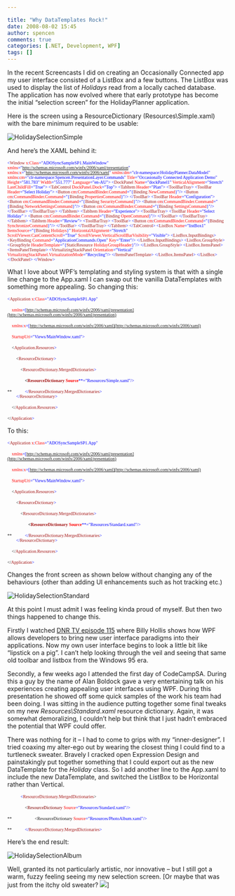 ```yaml
---

title: "Why DataTemplates Rock!"
date: 2008-08-02 15:45
author: spencen
comments: true
categories: [.NET, Development, WPF]
tags: []
---
```



In the recent Screencasts I did on creating an Occasionally Connected app my user interface consisted of a ListBox and a few buttons. The ListBox was used to display the list of *Holidays* read from a locally cached database. The application has now evolved where that early prototype has become the initial &#8220;selection screen&#8221; for the HolidayPlanner application.
  

Here is the screen using a ResourceDictionary (Resources\Simple.xaml) with the bare minimum required to be usable:
  

![HolidaySelectionSimple](/images/HolidaySelectionSimple_2.jpg) 
  

And here&#8217;s the XAML behind it:
  

<font size="1"><font face="Verdana"><span style="color: blue">&lt;</span><span style="color: #a31515">Window </span><span style="color: red">x</span><span style="color: blue">:</span><span style="color: red">Class</span></font></font><font size="1"><font face="Verdana"><span style="color: blue">=&quot;ADOSyncSampleSP1.MainWindow&quot;
</span><span style="color: red">xmlns</span></font></font><font size="1"><font face="Verdana"><span style="color: blue">=&quot;http://schemas.microsoft.com/winfx/2006/xaml/presentation&quot;
</span><span style="color: red">xmlns</span><span style="color: blue">:</span><span style="color: red">x</span></font></font><font size="1"><font face="Verdana"><span style="color: blue">=&quot;http://schemas.microsoft.com/winfx/2006/xaml&quot;
</span><span style="color: red">xmlns</span><span style="color: blue">:</span><span style="color: red">dm</span></font></font><font size="1"><font face="Verdana"><span style="color: blue">=&quot;clr-namespace:HolidayPlanner.DataModel&quot;
</span><span style="color: red">xmlns</span><span style="color: blue">:</span><span style="color: red">cm</span></font></font><font size="1"><font face="Verdana"><span style="color: blue">=&quot;clr-namespace:Spencen.PresentationLayer.Commands&quot;
</span><span style="color: red">Title</span><span style="color: blue">=&quot;Occasionally Connected Application Demo&quot; </span><span style="color: red">Height</span><span style="color: blue">=&quot;581.783&quot; </span><span style="color: red">Width</span><span style="color: blue">=&quot;551.777&quot; </span><span style="color: red">Language</span></font></font><font size="1"><font face="Verdana"><span style="color: blue">=&quot;en-AU&quot;&gt;
</span></font></font><font size="1"><font face="Verdana"><span style="color: blue">    &lt;</span><span style="color: #a31515">DockPanel </span><span style="color: red">Name</span><span style="color: blue">=&quot;dockPanel1&quot; </span><span style="color: red">VerticalAlignment</span><span style="color: blue">=&quot;Stretch&quot; </span><span style="color: red">LastChildFill</span></font></font><font size="1"><font face="Verdana"><span style="color: blue">=&quot;True&quot;&gt;
&lt;</span><span style="color: #a31515">TabControl </span><span style="color: red">DockPanel.Dock</span></font></font><font size="1"><font face="Verdana"><span style="color: blue">=&quot;Top&quot;&gt;
&lt;</span><span style="color: #a31515">TabItem </span><span style="color: red">Header</span></font></font><font size="1"><font face="Verdana"><span style="color: blue">=&quot;Plan&quot;&gt;
&lt;</span><span style="color: #a31515">ToolBarTray</span></font></font><font size="1"><font face="Verdana"><span style="color: blue">&gt;
&lt;</span><span style="color: #a31515">ToolBar </span><span style="color: red">Header</span></font></font><font size="1"><font face="Verdana"><span style="color: blue">=&quot;Select Holiday&quot;&gt;
&lt;</span><span style="color: #a31515">Button </span><span style="color: red">cm</span><span style="color: blue">:</span><span style="color: red">CommandBinder.Command</span><span style="color: blue">=&quot;{</span><span style="color: #a31515">Binding </span><span style="color: red">NewCommand</span><span style="color: blue">}&quot;/</span></font></font><font size="1"><font face="Verdana"><span style="color: blue">&gt;
&lt;</span><span style="color: #a31515">Button </span><span style="color: red">cm</span><span style="color: blue">:</span><span style="color: red">CommandBinder.Command</span><span style="color: blue">=&quot;{</span><span style="color: #a31515">Binding </span><span style="color: red">PropertiesCommand</span><span style="color: blue">}&quot;/</span></font></font><font size="1"><font face="Verdana"><span style="color: blue">&gt;
&lt;/</span><span style="color: #a31515">ToolBar</span></font></font><font size="1"><font face="Verdana"><span style="color: blue">&gt;
&lt;</span><span style="color: #a31515">ToolBar </span><span style="color: red">Header</span></font></font><font size="1"><font face="Verdana"><span style="color: blue">=&quot;Configuration&quot;&gt;
&lt;</span><span style="color: #a31515">Button </span><span style="color: red">cm</span><span style="color: blue">:</span><span style="color: red">CommandBinder.Command</span><span style="color: blue">=&quot;{</span><span style="color: #a31515">Binding </span><span style="color: red">SecurityCommand</span><span style="color: blue">}&quot;/</span></font></font><font size="1"><font face="Verdana"><span style="color: blue">&gt;
&lt;</span><span style="color: #a31515">Button </span><span style="color: red">cm</span><span style="color: blue">:</span><span style="color: red">CommandBinder.Command</span><span style="color: blue">=&quot;{</span><span style="color: #a31515">Binding </span><span style="color: red">NetworkSettingsCommand</span><span style="color: blue">}&quot;/</span></font></font><font size="1"><font face="Verdana"><span style="color: blue">&gt;
&lt;</span><span style="color: #a31515">Button </span><span style="color: red">cm</span><span style="color: blue">:</span><span style="color: red">CommandBinder.Command</span><span style="color: blue">=&quot;{</span><span style="color: #a31515">Binding </span><span style="color: red">SettingsCommand</span><span style="color: blue">}&quot;/</span></font></font><font size="1"><font face="Verdana"><span style="color: blue">&gt;
&lt;/</span><span style="color: #a31515">ToolBar</span></font></font><font size="1"><font face="Verdana"><span style="color: blue">&gt;
&lt;/</span><span style="color: #a31515">ToolBarTray</span></font></font><font size="1"><font face="Verdana"><span style="color: blue">&gt;
&lt;/</span><span style="color: #a31515">TabItem</span></font></font><font size="1"><font face="Verdana"><span style="color: blue">&gt;
&lt;</span><span style="color: #a31515">TabItem </span><span style="color: red">Header</span></font></font><font size="1"><font face="Verdana"><span style="color: blue">=&quot;Experience&quot;&gt;
&lt;</span><span style="color: #a31515">ToolBarTray</span></font></font><font size="1"><font face="Verdana"><span style="color: blue">&gt;
&lt;</span><span style="color: #a31515">ToolBar </span><span style="color: red">Header</span></font></font><font size="1"><font face="Verdana"><span style="color: blue">=&quot;Select Holiday&quot; &gt;
&lt;</span><span style="color: #a31515">Button </span><span style="color: red">cm</span><span style="color: blue">:</span><span style="color: red">CommandBinder.Command</span><span style="color: blue">=&quot;{</span><span style="color: #a31515">Binding </span><span style="color: red">OpenCommand</span></font></font><font size="1"><font face="Verdana"><span style="color: blue">}&quot;/&gt;
&lt;/</span><span style="color: #a31515">ToolBar</span></font></font><font size="1"><font face="Verdana"><span style="color: blue">&gt;
&lt;/</span><span style="color: #a31515">ToolBarTray</span></font></font><font size="1"><font face="Verdana"><span style="color: blue">&gt;
&lt;/</span><span style="color: #a31515">TabItem</span></font></font><font size="1"><font face="Verdana"><span style="color: blue">&gt;
&lt;</span><span style="color: #a31515">TabItem </span><span style="color: red">Header</span></font></font><font size="1"><font face="Verdana"><span style="color: blue">=&quot;Review&quot;&gt;
&lt;</span><span style="color: #a31515">ToolBarTray</span></font></font><font size="1"><font face="Verdana"><span style="color: blue">&gt;
&lt;</span><span style="color: #a31515">ToolBar</span></font></font><font size="1"><font face="Verdana"><span style="color: blue">&gt;
&lt;</span><span style="color: #a31515">Button </span><span style="color: red">cm</span><span style="color: blue">:</span><span style="color: red">CommandBinder.Command</span><span style="color: blue">=&quot;{</span><span style="color: #a31515">Binding </span><span style="color: red">SynchronizeCommand</span></font></font><font size="1"><font face="Verdana"><span style="color: blue">}&quot;/&gt;
&lt;/</span><span style="color: #a31515">ToolBar</span></font></font><font size="1"><font face="Verdana"><span style="color: blue">&gt;
&lt;/</span><span style="color: #a31515">ToolBarTray</span></font></font><font size="1"><font face="Verdana"><span style="color: blue">&gt;
&lt;/</span><span style="color: #a31515">TabItem</span></font></font><font size="1"><font face="Verdana"><span style="color: blue">&gt;
&lt;/</span><span style="color: #a31515">TabControl</span></font></font><font size="1"><font face="Verdana"><span style="color: blue">&gt;
&lt;</span><span style="color: #a31515">ListBox </span><span style="color: red">Name</span><span style="color: blue">=&quot;listBox1&quot; </span><span style="color: red">ItemsSource</span><span style="color: blue">=&quot;{</span><span style="color: #a31515">Binding </span><span style="color: red">Holidays</span><span style="color: blue">}&quot; </span><span style="color: red">HorizontalAlignment</span><span style="color: blue">=&quot;Stretch&quot;   
                         </span><span style="color: red">ScrollViewer.CanContentScroll</span><span style="color: blue">=&quot;True&quot; </span><span style="color: red">ScrollViewer.VerticalScrollBarVisibility</span></font></font><font size="1"><font face="Verdana"><span style="color: blue">=&quot;Visible&quot;&gt;
&lt;</span><span style="color: #a31515">ListBox.InputBindings</span></font></font><font size="1"><font face="Verdana"><span style="color: blue">&gt;
&lt;</span><span style="color: #a31515">KeyBinding </span><span style="color: red">Command</span><span style="color: blue">=&quot;ApplicationCommands.Open&quot; </span><span style="color: red">Key</span></font></font><font size="1"><font face="Verdana"><span style="color: blue">=&quot;Enter&quot;/&gt;</span></font></font><font size="1"><font face="Verdana"><span style="color: blue">
&lt;/</span><span style="color: #a31515">ListBox.InputBindings</span></font></font><font size="1"><font face="Verdana"><span style="color: blue">&gt;
&lt;</span><span style="color: #a31515">ListBox.GroupStyle</span></font></font><font size="1"><font face="Verdana"><span style="color: blue">&gt;
&lt;</span><span style="color: #a31515">GroupStyle </span><span style="color: red">HeaderTemplate</span><span style="color: blue">=&quot;{</span><span style="color: #a31515">StaticResource </span><span style="color: red">HolidayGroupHeader</span></font></font><font size="1"><font face="Verdana"><span style="color: blue">}&quot;/&gt;
&lt;/</span><span style="color: #a31515">ListBox.GroupStyle</span></font></font><font size="1"><font face="Verdana"><span style="color: blue">&gt;
&lt;</span><span style="color: #a31515">ListBox.ItemsPanel</span></font></font><font size="1"><font face="Verdana"><span style="color: blue">&gt;
&lt;</span><span style="color: #a31515">ItemsPanelTemplate</span></font></font><font size="1"><font face="Verdana"><span style="color: blue">&gt;
&lt;</span><span style="color: #a31515">VirtualizingStackPanel </span><span style="color: red">Orientation</span><span style="color: blue">=&quot;Vertical&quot; </span><span style="color: red">VirtualizingStackPanel.VirtualizationMode</span></font></font><font size="1"><font face="Verdana"><span style="color: blue">=&quot;Recycling&quot;/&gt;
&lt;/</span><span style="color: #a31515">ItemsPanelTemplate</span></font></font><font size="1"><font face="Verdana"><span style="color: blue">&gt;
&lt;/</span><span style="color: #a31515">ListBox.ItemsPanel</span></font></font><font size="1"><font face="Verdana"><span style="color: blue">&gt;
&lt;/</span><span style="color: #a31515">ListBox</span></font></font><font size="1"><font face="Verdana"><span style="color: blue">&gt;
&lt;/</span><span style="color: #a31515">DockPanel</span></font></font><font size="1"><font face="Verdana"><span style="color: blue">&gt;
&lt;/</span><span style="color: #a31515">Window</span></font></font><span style="color: blue"><font face="Verdana" size="1">&gt;</font>
</span>

<a href="http://11011.net/software/vspaste"></a><a href="http://11011.net/software/vspaste"></a>


What I love about WPF&#8217;s templating and styling system is that with a single line change to the App.xaml I can swap out the vanilla DataTemplates with something more appealing. So changing this:



<font size="1"><font face="Verdana"><span style="color: blue">&lt;</span><span style="color: #a31515">Application </span><span style="color: red">x</span><span style="color: blue">:</span><span style="color: red">Class</span></font></font><font size="1"><font face="Verdana"><span style="color: blue">=&quot;ADOSyncSampleSP1.App&quot;
  
&#160;&#160;&#160; </span><span style="color: red">xmlns</span></font></font><font size="1"><font face="Verdana"><span style="color: blue">=[http://schemas.microsoft.com/winfx/2006/xaml/presentation](http://schemas.microsoft.com/winfx/2006/xaml/presentation)
  
&#160;&#160;&#160; </span><span style="color: red">xmlns</span><span style="color: blue">:</span><span style="color: red">x</span></font></font><font size="1"><font face="Verdana"><span style="color: blue">=[http://schemas.microsoft.com/winfx/2006/xaml](http://schemas.microsoft.com/winfx/2006/xaml)
  
</span><span style="color: red">&#160;&#160;&#160; StartupUri</span></font></font><font size="1"><font face="Verdana"><span style="color: blue">=&quot;Views/MainWindow.xaml&quot;&gt;
  
&#160;&#160;&#160; &lt;</span><span style="color: #a31515">Application.Resources</span></font></font><font size="1"><font face="Verdana"><span style="color: blue">&gt;
  
&#160;&#160;&#160;&#160;&#160;&#160;&#160; &lt;</span><span style="color: #a31515">ResourceDictionary</span></font></font><font size="1"><font face="Verdana"><span style="color: blue">&gt;
  
&#160;&#160;&#160;&#160;&#160;&#160;&#160;&#160;&#160;&#160;&#160; &lt;</span><span style="color: #a31515">ResourceDictionary.MergedDictionaries</span></font></font><font size="1"><font face="Verdana"><span style="color: blue">&gt;
  
&#160;&#160;&#160;&#160;&#160;&#160;&#160;&#160;&#160;&#160;&#160;&#160;&#160;&#160;&#160; **&lt;**</span>**<span style="color: #a31515">ResourceDictionary </span><span style="color: red">Source</span>**</font></font><span style="color: blue"><font face="Verdana" size="1">**=&quot;Resources/Simple.xaml&quot;/&gt;
  
**&#160;&#160;&#160;&#160;&#160;&#160;&#160;&#160;&#160;&#160;&#160; </font></span><font size="1"><font face="Verdana"><span style="color: green"></span><span style="color: blue">&lt;/</span><span style="color: #a31515">ResourceDictionary.MergedDictionaries</span></font></font><font size="1"><font face="Verdana"><span style="color: blue">&gt;</span></font></font><font size="1"><font face="Verdana"><span style="color: blue">&#160;   
&#160;&#160;&#160;&#160;&#160;&#160;&#160; &lt;/</span><span style="color: #a31515">ResourceDictionary</span></font></font><font size="1"><font face="Verdana"><span style="color: blue">&gt;
  
&#160;&#160;&#160; &lt;/</span><span style="color: #a31515">Application.Resources</span></font></font><font size="1"><font face="Verdana"><span style="color: blue">&gt;
  
&lt;/</span><span style="color: #a31515">Application</span><span style="color: blue">&gt;</span></font></font>



To this:

<font size="1"><font face="Verdana"><span style="color: blue">&lt;</span><span style="color: #a31515">Application </span><span style="color: red">x</span><span style="color: blue">:</span><span style="color: red">Class</span></font></font><font size="1"><font face="Verdana"><span style="color: blue">=&quot;ADOSyncSampleSP1.App&quot;
  
&#160;&#160;&#160; </span><span style="color: red">xmlns</span></font></font><font size="1"><font face="Verdana"><span style="color: blue">=[http://schemas.microsoft.com/winfx/2006/xaml/presentation](http://schemas.microsoft.com/winfx/2006/xaml/presentation)
  
&#160;&#160;&#160; </span><span style="color: red">xmlns</span><span style="color: blue">:</span><span style="color: red">x</span></font></font><font size="1"><font face="Verdana"><span style="color: blue">=[http://schemas.microsoft.com/winfx/2006/xaml](http://schemas.microsoft.com/winfx/2006/xaml)
  
</span><span style="color: red">&#160;&#160;&#160; StartupUri</span></font></font><font size="1"><font face="Verdana"><span style="color: blue">=&quot;Views/MainWindow.xaml&quot;&gt;
  
&#160;&#160;&#160; &lt;</span><span style="color: #a31515">Application.Resources</span></font></font><font size="1"><font face="Verdana"><span style="color: blue">&gt;
  
&#160;&#160;&#160;&#160;&#160;&#160;&#160; &lt;</span><span style="color: #a31515">ResourceDictionary</span></font></font><font size="1"><font face="Verdana"><span style="color: blue">&gt;
  
&#160;&#160;&#160;&#160;&#160;&#160;&#160;&#160;&#160;&#160;&#160; &lt;</span><span style="color: #a31515">ResourceDictionary.MergedDictionaries</span></font></font><font size="1"><font face="Verdana"><span style="color: blue">&gt;
  
&#160;&#160;&#160; **&#160;&#160;&#160;&#160;&#160;&#160;&#160;&#160;&#160;&#160;&#160;&#160;&#160;&#160; &lt;**</span>**<span style="color: #a31515">ResourceDictionary </span><span style="color: red">Source</span>**</font></font><span style="color: blue"><font face="Verdana" size="1">**=&quot;Resources/Standard.xaml&quot;/&gt;
  
**&#160;&#160;&#160;&#160;&#160;&#160;&#160;&#160;&#160;&#160;&#160; </font></span><font size="1"><font face="Verdana"><span style="color: green"></span><span style="color: blue">&lt;/</span><span style="color: #a31515">ResourceDictionary.MergedDictionaries</span></font></font><font size="1"><font face="Verdana"><span style="color: blue">&gt;</span></font></font><font size="1"><font face="Verdana"><span style="color: blue">&#160;   
&#160;&#160;&#160;&#160;&#160;&#160;&#160; &lt;/</span><span style="color: #a31515">ResourceDictionary</span></font></font><font size="1"><font face="Verdana"><span style="color: blue">&gt;
  
&#160;&#160;&#160; &lt;/</span><span style="color: #a31515">Application.Resources</span></font></font><font size="1"><font face="Verdana"><span style="color: blue">&gt;
  
&lt;/</span><span style="color: #a31515">Application</span><span style="color: blue">&gt;</span></font></font>


Changes the front screen as shown below without changing any of the behaviours (other than adding UI enhancements such as hot tracking etc.)



![HolidaySelectionStandard](/images/HolidaySelectionStandard_2.jpg) 



At this point I must admit I was feeling kinda proud of myself. But then two things happened to change this. 



Firstly I watched [DNR TV episode 115](http://blog.spencen.com/2008/06/25/billy-hollis-on-dnrtv.aspx) where Billy Hollis shows how WPF allows developers to bring new user interface paradigms into their applications. Now my own user interface begins to look a little bit like &#8220;lipstick on a pig&#8221;. I can&#8217;t help looking through the veil and seeing that same old toolbar and listbox from the Windows 95 era.



Secondly, a few weeks ago I attended the first day of CodeCampSA. During this a guy by the name of Alan Boldock gave a very entertaining talk on his experiences creating appealing user interfaces using WPF. During this presentation he showed off some quick samples of the work his team had been doing. I was sitting in the audience putting together some final tweaks on my new *Resources\Standard.xaml* resource dictionary. Again, it was somewhat demoralizing, I couldn&#8217;t help but think that I just hadn&#8217;t embraced the potential that WPF could offer.



There was nothing for it &#8211; I had to come to grips with my &#8220;inner-designer&#8221;. I tried coaxing my alter-ego out by wearing the closest thing I could find to a turtleneck sweater. Bravely I cracked open Expression Design and painstakingly put together something that I could export out as the new DataTemplate for the *Holiday* class. So I add another line to the App.xaml to include the new DataTemplate, and switched the ListBox to be Horizontal rather than Vertical.

<font size="1"><font face="Verdana"><span style="color: blue">&#160;&#160;&#160;&#160;&#160;&#160;&#160;&#160;&#160;&#160;&#160; &lt;</span><span style="color: #a31515">ResourceDictionary.MergedDictionaries</span></font></font><font size="1"><font face="Verdana"><span>&gt;
  
&#160;&#160;&#160;&#160;&#160;&#160;&#160;&#160;&#160;&#160;&#160;&#160;&#160;&#160;&#160; &lt;<font color="#800000">ResourceDictionary</font> </span><span style="color: red">Source</span></font></font><span style="color: blue"><font face="Verdana" size="1">=&quot;Resources/Standard.xaml&quot;/&gt;
  
**<font size="1"><font face="Verdana"><span>&#160;&#160;&#160;&#160;&#160;&#160;&#160;&#160;&#160;&#160;&#160;&#160;&#160;&#160;&#160;&#160;&#160;&#160;&#160;&#160; &lt;ResourceDictionary </span><span style="color: red">Source</span></font></font><span style="color: blue"><font face="Verdana" size="1">=&quot;Resources/PhotoAlbum.xaml&quot;/&gt;</font></span>
  
**&#160;&#160;&#160;&#160;&#160;&#160;&#160;&#160;&#160;&#160;&#160; </font></span><font size="1"><font face="Verdana"><span style="color: green"></span><span style="color: blue">&lt;/</span><span style="color: #a31515">ResourceDictionary.MergedDictionaries</span></font></font><font size="1"><font face="Verdana"><span style="color: blue">&gt;</span></font></font><font size="1"><font face="Verdana"><span style="color: blue">&#160;   
</span></font></font>


Here&#8217;s the end result:



![HolidaySelectionAlbum](/images/HolidaySelectionAlbum_2.jpg) 



Well, granted its not particularly artistic, nor innovative &#8211; but I still got a warm, fuzzy feeling seeing my new selection screen. [Or maybe that was just from the itchy old sweater? ![](http://blog.spencen.com/emoticons/smile.png)]


